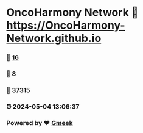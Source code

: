 # OncoHarmony Network :link: https://OncoHarmony-Network.github.io 
### :page_facing_up: [16](https://OncoHarmony-Network.github.io/tag.html) 
### :speech_balloon: 8 
### :hibiscus: 37315 
### :alarm_clock: 2024-05-04 13:06:37 
### Powered by :heart: [Gmeek](https://github.com/Meekdai/Gmeek)
